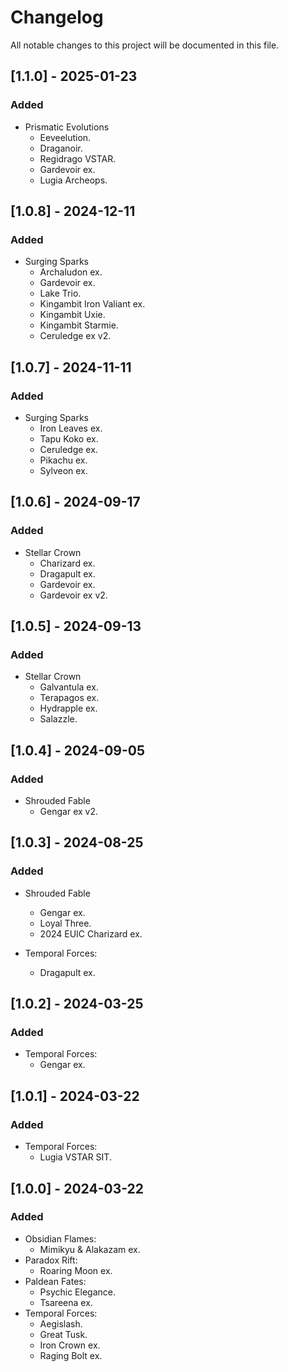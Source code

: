 # Changelog

All notable changes to this project will be documented in this file.

## [1.1.0] - 2025-01-23

### Added

- Prismatic Evolutions
  - Eeveelution.
  - Draganoir.
  - Regidrago VSTAR.
  - Gardevoir ex.
  - Lugia Archeops.

## [1.0.8] - 2024-12-11

### Added

- Surging Sparks
  - Archaludon ex.
  - Gardevoir ex.
  - Lake Trio.
  - Kingambit Iron Valiant ex.
  - Kingambit Uxie.
  - Kingambit Starmie.
  - Ceruledge ex v2.

## [1.0.7] - 2024-11-11

### Added

- Surging Sparks
  - Iron Leaves ex.
  - Tapu Koko ex.
  - Ceruledge ex.
  - Pikachu ex.
  - Sylveon ex.

## [1.0.6] - 2024-09-17

### Added

- Stellar Crown
  - Charizard ex.
  - Dragapult ex.
  - Gardevoir ex.
  - Gardevoir ex v2.

## [1.0.5] - 2024-09-13

### Added

- Stellar Crown
  - Galvantula ex.
  - Terapagos ex.
  - Hydrapple ex.
  - Salazzle.

## [1.0.4] - 2024-09-05

### Added

- Shrouded Fable
  - Gengar ex v2.

## [1.0.3] - 2024-08-25

### Added

- Shrouded Fable

  - Gengar ex.
  - Loyal Three.
  - 2024 EUIC Charizard ex.

- Temporal Forces:
  - Dragapult ex.

## [1.0.2] - 2024-03-25

### Added

- Temporal Forces:
  - Gengar ex.

## [1.0.1] - 2024-03-22

### Added

- Temporal Forces:
  - Lugia VSTAR SIT.

## [1.0.0] - 2024-03-22

### Added

- Obsidian Flames:
  - Mimikyu & Alakazam ex.
- Paradox Rift:
  - Roaring Moon ex.
- Paldean Fates:
  - Psychic Elegance.
  - Tsareena ex.
- Temporal Forces:
  - Aegislash.
  - Great Tusk.
  - Iron Crown ex.
  - Raging Bolt ex.
